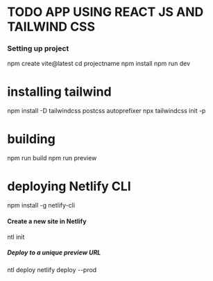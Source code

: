 # TODO APP USING REACT JS AND TAILWIND CSS 
### Setting up project 

npm create vite@latest
cd projectname
npm install 
npm run dev 


# installing tailwind 
npm install -D tailwindcss postcss autoprefixer
npx tailwindcss init -p

# building
npm run build
npm run preview

# deploying  Netlify CLI
npm install -g netlify-cli

#### Create a new site in Netlify
ntl init

##### Deploy to a unique preview URL
ntl deploy
netlify deploy --prod
